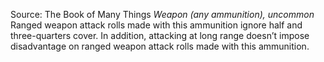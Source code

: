 Source: The Book of Many Things
*Weapon (any ammunition), uncommon*
Ranged weapon attack rolls made with this ammunition ignore half and three-quarters cover. In addition, attacking at long range doesn’t impose disadvantage on ranged weapon attack rolls made with this ammunition.